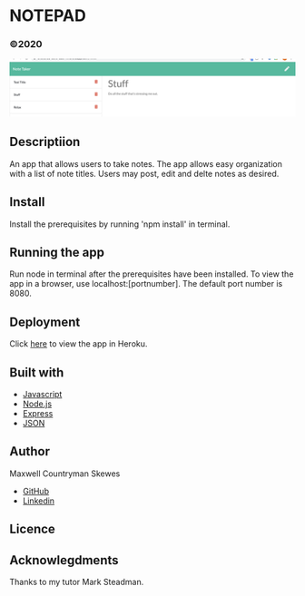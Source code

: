 # NOTEPAD
### ©2020

![Alt text](./readmeNotepad.png?raw=true "AppImage")

## Descriptiion
An app that allows users to take notes. The app allows easy organization with a list of note titles. Users may post, edit and delte notes as desired.

## Install
Install the prerequisites by running 'npm install' in terminal.

## Running the app
Run node in terminal after the prerequisites have been installed. To view the app in a browser, use localhost:[portnumber]. The default port number is 8080.

## Deployment
Click [here](https://sheltered-cove-32541.herokuapp.com/) to view the app in Heroku.

## Built with
* [Javascript](https://www.javascript.com/)
* [Node.js](https://nodejs.org/en/)
* [Express](https://expressjs.com/)
* [JSON](https://www.json.org/json-en.html)

## Author
Maxwell Countryman Skewes
- [GitHub](https://github.com/maxskewes)
- [Linkedin](https://www.linkedin.com/in/max-skewes-8598ba194/)

## Licence


## Acknowlegdments
Thanks to my tutor Mark Steadman.


